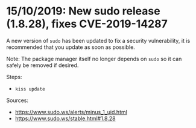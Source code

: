 # 15/10/2019: New sudo release (1.8.28), fixes CVE-2019-14287

A new version of `sudo` has been updated to fix a security
vulnerability, it is recommended that you update as soon as possible.

Note: The package manager itself no longer depends on `sudo` so it can
safely be removed if desired.

Steps:

-   `kiss update`

Sources:

-   <https://www.sudo.ws/alerts/minus_1_uid.html>
-   <https://www.sudo.ws/stable.html#1.8.28>
